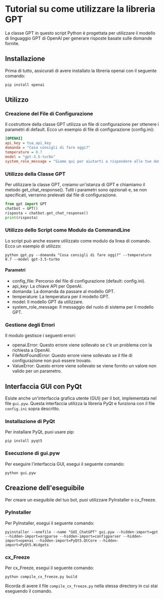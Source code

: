 # Tutorial su come utilizzare la libreria GPT

La classe GPT in questo script Python è progettata per utilizzare il modello di linguaggio GPT di OpenAI per generare risposte basate sulle domande fornite.

## Installazione

Prima di tutto, assicurati di avere installato la libreria openai con il seguente comando:

```shell
pip install openai
```

## Utilizzo

### Creazione del File di Configurazione

Il costruttore della classe GPT utilizza un file di configurazione per ottenere i parametri di default. Ecco un esempio di file di configurazione (config.ini):

```ini
[OPENAI]
api_key = tua_api_key
domanda = "Cosa consigli di fare oggi?"
temperature = 0.7
model = "gpt-3.5-turbo"
system_role_message = "Siamo qui per aiutarti a rispondere alle tue domande."
```

### Utilizzo della Classe GPT

Per utilizzare la classe GPT, creiamo un'istanza di GPT e chiamiamo il metodo get_chat_response(). Tutti i parametri sono opzionali e, se non specificati, verranno prelevati dal file di configurazione.

```python
from gpt import GPT
chatbot = GPT()
risposta = chatbot.get_chat_response()
print(risposta)
```

### Utilizzo dello Script come Modulo da CommandLine

Lo script può anche essere utilizzato come modulo da linea di comando. Ecco un esempio di utilizzo:

```shell
python gpt.py --domanda "Cosa consigli di fare oggi?" --temperature 0.7 --model gpt-3.5-turbo
```

#### Parametri

- config_file: Percorso del file di configurazione (default: config.ini).
- api_key: La chiave API per OpenAI.
- domanda: La domanda da passare al modello GPT.
- temperature: La temperatura per il modello GPT.
- model: Il modello GPT da utilizzare.
- system_role_message: Il messaggio del ruolo di sistema per il modello GPT.

### Gestione degli Errori

Il modulo gestisce i seguenti errori:

- openai.Error: Questo errore viene sollevato se c'è un problema con la richiesta a OpenAI.
- FileNotFoundError: Questo errore viene sollevato se il file di configurazione non può essere trovato.
- ValueError: Questo errore viene sollevato se viene fornito un valore non valido per un parametro.

## Interfaccia GUI con PyQt

Esiste anche un'interfaccia grafica utente (GUI) per il bot, implementata nel file `gui.pyw`. Questa interfaccia utilizza la libreria PyQt e funziona con il file `config.ini` sopra descritto.

### Installazione di PyQt

Per installare PyQt, puoi usare pip:

```shell
pip install pyqt5
```

### Esecuzione di gui.pyw

Per eseguire l'interfaccia GUI, esegui il seguente comando:

```shell
python gui.pyw
```

## Creazione dell'eseguibile

Per creare un eseguibile del tuo bot, puoi utilizzare PyInstaller o cx_Freeze. 

### PyInstaller

Per PyInstaller, esegui il seguente comando:

```shell
pyinstaller --onefile --name "GUI_ChatGPT" gui.pyw --hidden-import=gpt --hidden-import=argparse --hidden-import=configparser --hidden-import=openai --hidden-import=PyQt5.QtCore --hidden-import=PyQt5.Widgets
```

### cx_Freeze

Per cx_Freeze, esegui il seguente comando:

```shell
python compile_cx_freeze.py build
```
Ricorda di avere il file `compile_cx_freeze.py` nella stessa directory in cui stai eseguendo il comando.